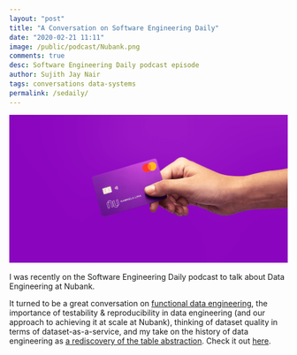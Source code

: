 ```yaml
---
layout: "post"
title: "A Conversation on Software Engineering Daily"
date: "2020-02-21 11:11"
image: /public/podcast/Nubank.png
comments: true
desc: Software Engineering Daily podcast episode
author: Sujith Jay Nair
tags: conversations data-systems
permalink: /sedaily/
---
```

<a href="https://softwareengineeringdaily.com/2020/02/06/nubank-data-engineering-with-sujith-nair/"><img src="/public/podcast/Nubank.png" alt="Nubank Data Engineering with Sujith Nair"></a>

I was recently on the Software Engineering Daily podcast to talk about Data Engineering at Nubank.


It turned to be a great conversation on [functional data engineering](https://medium.com/@maximebeauchemin/functional-data-engineering-a-modern-paradigm-for-batch-data-processing-2327ec32c42a), the importance of testability & reproducibility in data engineering (and our approach to achieving it at scale at Nubank), thinking of dataset quality in terms of dataset-as-a-service, and my take on the history of data engineering as [a rediscovery of the table abstraction](https://twitter.com/suj1th/status/1195442753389387782). Check it out [here](https://softwareengineeringdaily.com/2020/02/06/nubank-data-engineering-with-sujith-nair/).
